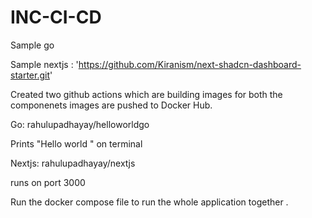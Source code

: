 # INC-CI-CD

Sample go

Sample nextjs : 'https://github.com/Kiranism/next-shadcn-dashboard-starter.git'

Created two github actions which are building images for both the componenets 
images are pushed to Docker Hub. 

Go:  rahulupadhayay/helloworldgo

Prints "Hello world " on terminal 

Nextjs: rahulupadhayay/nextjs

runs on port 3000

Run the docker compose file to run the whole application together . 
